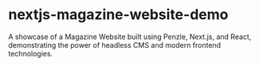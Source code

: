# nextjs-magazine-website-demo
A showcase of a Magazine Website built using Penzle, Next.js, and React, demonstrating the power of headless CMS and modern frontend technologies.

